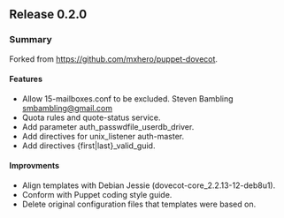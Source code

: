 ## Release 0.2.0
### Summary

Forked from https://github.com/mxhero/puppet-dovecot.

#### Features

- Allow 15-mailboxes.conf to be excluded. Steven Bambling <smbambling@gmail.com>
- Quota rules and quote-status service.
- Add parameter auth_passwdfile_userdb_driver.
- Add directives for unix_listener auth-master.
- Add directives {first|last}_valid_guid.

#### Improvments

- Align templates with Debian Jessie (dovecot-core_2.2.13-12-deb8u1).
- Conform with Puppet coding style guide.
- Delete original configuration files that templates were based on.
